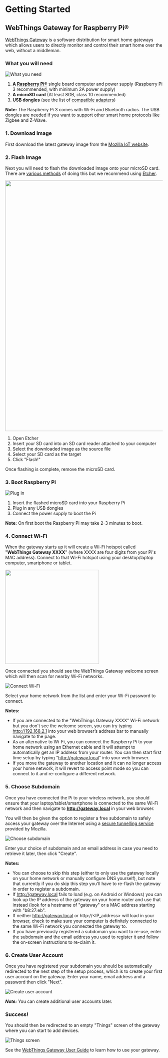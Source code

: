 # Getting Started

## WebThings Gateway for Raspberry Pi®

[WebThings Gateway](https://iot.mozilla.org/gateway/) is a software distribution for smart home gateways which allows users to directly monitor and control their smart home over the web, without a middleman.

### What you will need

![What you need](/images/what_you_need.png)

1. **A [Raspberry Pi®](https://www.raspberrypi.org/products/)** single board computer and power supply (Raspberry Pi 3 recommended, with minimum 2A power supply)
2. **A microSD card** (At least 8GB, class 10 recommended)
3. **USB dongles** (see the list of [compatible adapters](https://github.com/mozilla-iot/wiki/wiki/Supported-Hardware#adapters))

**Note:** The Raspberry Pi 3 comes with Wi-Fi and Bluetooth radios. The USB dongles are needed if you want to support other smart home protocols like Zigbee and Z-Wave.

### 1. Download Image

First download the latest gateway image from the [Mozilla IoT website](https://iot.mozilla.org/gateway/).

### 2. Flash Image

Next you will need to flash the downloaded image onto your microSD card. There are [various methods](https://www.raspberrypi.org/documentation/installation/installing-images/) of doing this but we recommend using [Etcher](https://www.balena.io/etcher/).

<img src="./images/etcher_screenshot.png" width="800">

1. Open Etcher
2. Insert your SD card into an SD card reader attached to your computer
3. Select the downloaded image as the source file
4. Select your SD card as the target
5. Click "Flash!"

Once flashing is complete, remove the microSD card.

### 3. Boot Raspberry Pi

![Plug in](/images/plug_in.png)

1. Insert the flashed microSD card into your Raspberry Pi
2. Plug in any USB dongles
3. Connect the power supply to boot the Pi

**Note:** On first boot the Raspberry Pi may take 2-3 minutes to boot.

### 4. Connect Wi-Fi
When the gateway starts up it will create a Wi-Fi hotspot called "**WebThings Gateway XXXX**" (where XXXX are four digits from your Pi's MAC address). Connect to that Wi-Fi hotspot using your desktop/laptop computer, smartphone or tablet.

<img src="./images/wifi_ssid.png" width="300">

Once connected you should see the WebThings Gateway welcome screen which will then scan for nearby Wi-Fi networks.

![Connect Wi-Fi](/images/connect_wifi.png)

Select your home network from the list and enter your Wi-Fi password to connect.

**Notes:**
* If you are connected to the "WebThings Gateway XXXX" Wi-Fi network but you don't see the welcome screen, you can try typing http://192.168.2.1 into your web browser’s address bar to manually navigate to the page.
* As an alternative to Wi-Fi, you can connect the Raspberry Pi to your home network using an Ethernet cable and it will attempt to automatically get an IP address from your router. You can then start first time setup by typing "http://gateway.local" into your web browser.
* If you move the gateway to another location and it can no longer access your home network, it will revert to access point mode so you can connect to it and re-configure a different network.

### 5. Choose Subdomain

Once you have connected the Pi to your wireless network, you should ensure that your laptop/tablet/smartphone is connected to the same Wi-Fi network and then navigate to **http://gateway.local** in your web browser.

You will then be given the option to register a free subdomain to safely access your gateway over the Internet using a [secure tunnelling service](https://github.com/mozilla-iot/wiki/wiki/Gateway-Remote-Access) provided by Mozilla.

![Choose subdomain](/images/choose_subdomain.png)

Enter your choice of subdomain and an email address in case you need to retrieve it later, then click "Create".


**Notes:**
 * You can choose to skip this step (either to only use the gateway locally on your home network or manually configure DNS yourself), but note that currently if you do skip this step you'll have to re-flash the gateway in order to register a subdomain.
 * If http://gateway.local fails to load (e.g. on Android or Windows) you can look up the IP address of the gateway on your home router and use that instead (look for a hostname of "gateway" or a MAC address starting with "b8:27:eb".
 * If neither http://gateway.local or http://<IP_address> will load in your browser, check to make sure your computer is definitely connected to the same Wi-Fi network you connected the gateway to.
 * If you have previously registered a subdomain you want to re-use, enter the subdomain and the email address you used to register it and follow the on-screen instructions to re-claim it.
 
### 6. Create User Account
Once you have registered your subdomain you should be automatically redirected to the next step of the setup process, which is to create your first user account on the gateway. Enter your name, email address and a password then click "Next".
 
![Create user account](/images/create_user_account.png)
 
***Note:*** You can create additional user accounts later.
 
### Success!
You should then be redirected to an empty "Things" screen of the gateway where you can start to add devices.
 
![Things screen](/images/things_screen.png)
 
See the [WebThings Gateway User Guide](./gateway-user-guide.md) to learn how to use your gateway.
